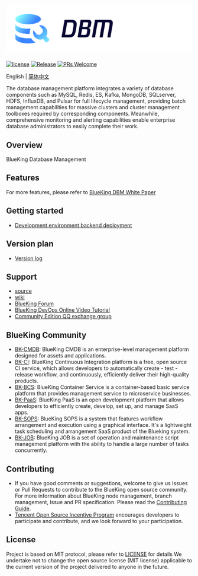 ![](docs/resource/img/logo.png)
---
[![license](https://img.shields.io/badge/license-MIT-brightgreen.svg)](https://github.com/TencentBlueKing/blueking-dbm/blob/master/LICENSE)
[![Release](https://img.shields.io/badge/release-1.0.0-brightgreen.svg)](https://github.com/TencentBlueKing/blueking-dbm/releases)
[![PRs Welcome](https://img.shields.io/badge/PRs-welcome-brightgreen.svg)](https://github.com/TencentBlueKing/blueking-dbm/pulls)

English | [简体中文](readme.md)

The database management platform integrates a variety of database components such as MySQL, Redis, ES, Kafka, MongoDB, SQLserver, HDFS, InfluxDB, and Pulsar for full lifecycle management, providing batch management capabilities for massive clusters and cluster management toolboxes required by corresponding components. Meanwhile, comprehensive monitoring and alerting capabilities enable enterprise database administrators to easily complete their work.

## Overview
BlueKing Database Management

## Features
For more features, please refer to [BlueKing DBM White Paper](http://docs.bk.tencent.com/product_white_paper/bk_dbm/)


## Getting started
- [Development environment backend deployment](docs/install/dev_deploy.md)

## Version plan
- [Version log](docs/release.md)

## Support
- [source](https://github.com/TencentBlueKing/blueking-dbm/tree/master)
- [wiki](https://github.com/TencentBlueKing/blueking-dbm/wiki)
- [BlueKing Forum](https://bk.tencent.com/s-mart/community)
- [BlueKing DevOps Online Video Tutorial](https://bk.tencent.com/s-mart/video/)
- [Community Edition QQ exchange group](https://jq.qq.com/?_wv=1027&k=5zk8F7G)

## BlueKing Community
- [BK-CMDB](https://github.com/Tencent/bk-cmdb): BlueKing CMDB is an enterprise-level management platform designed for assets and applications.
- [BK-CI](https://github.com/Tencent/bk-ci): BlueKing Continuous Integration platform is a free, open source CI service, which allows developers to automatically create - test - release workflow, and continuously, efficiently deliver their high-quality products.
- [BK-BCS](https://github.com/Tencent/bk-bcs): BlueKing Container Service is a container-based basic service platform that provides management service to microservice businesses.
- [BK-PaaS](https://github.com/Tencent/bk-paas): BlueKing PaaS is an open development platform that allows developers to efficiently create, develop, set up, and manage SaaS apps.
- [BK-SOPS](https://github.com/Tencent/bk-sops): BlueKing SOPS is a system that features workflow arrangement and execution using a graphical interface. It's a lightweight task scheduling and arrangement SaaS product of the Blueking system.
- [BK-JOB](https://github.com/Tencent/bk-job): BlueKing JOB is a set of operation and maintenance script management platform with the ability to handle a large number of tasks concurrently.

## Contributing
- If you have good comments or suggestions, welcome to give us Issues or Pull Requests to contribute to the BlueKing open source community. For more information about BlueKing node management, branch management, Issue and PR specification. Please read the [Contributing Guide](docs/CONTRIBUTING.md).
- [Tencent Open Source Incentive Program](https://opensource.tencent.com/contribution) encourages developers to participate and contribute, and we look forward to your participation.

## License
Project is based on MIT protocol, please refer to [LICENSE](https://github.com/TencentBlueKing/blueking-dbm/blob/master/LICENSE) for details 
We undertake not to change the open source license (MIT license) applicable to the current version of the project delivered to anyone in the future.